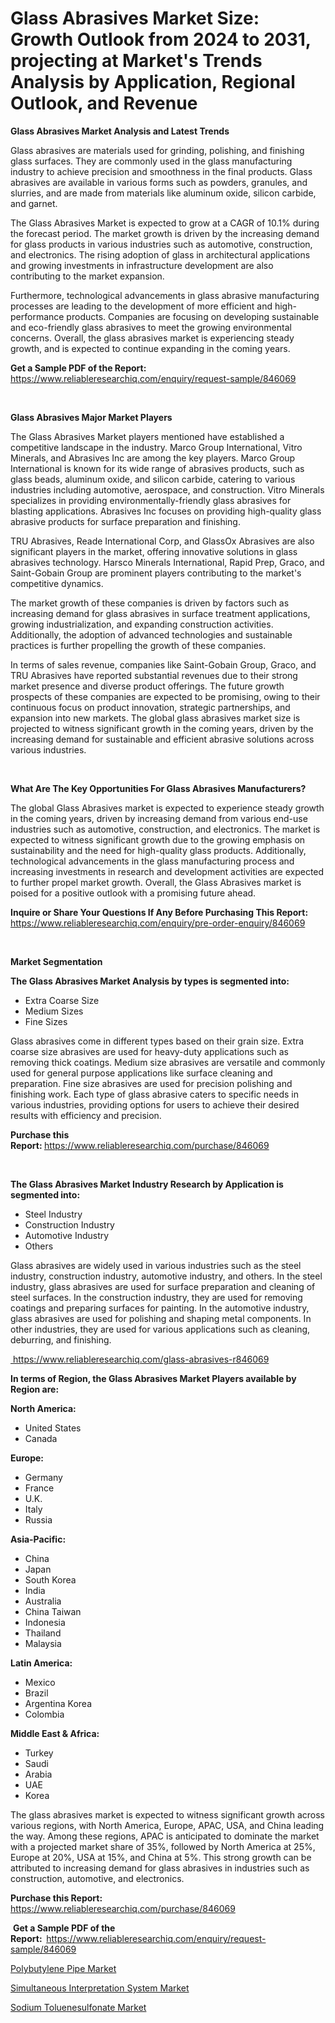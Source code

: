 <p><h1>Glass Abrasives Market Size: Growth Outlook from 2024 to 2031, projecting at Market's Trends Analysis by Application, Regional Outlook, and Revenue</h1></p><p><strong>Glass Abrasives Market Analysis and Latest Trends</strong></p>
<p><p>Glass abrasives are materials used for grinding, polishing, and finishing glass surfaces. They are commonly used in the glass manufacturing industry to achieve precision and smoothness in the final products. Glass abrasives are available in various forms such as powders, granules, and slurries, and are made from materials like aluminum oxide, silicon carbide, and garnet.</p><p>The Glass Abrasives Market is expected to grow at a CAGR of 10.1% during the forecast period. The market growth is driven by the increasing demand for glass products in various industries such as automotive, construction, and electronics. The rising adoption of glass in architectural applications and growing investments in infrastructure development are also contributing to the market expansion.</p><p>Furthermore, technological advancements in glass abrasive manufacturing processes are leading to the development of more efficient and high-performance products. Companies are focusing on developing sustainable and eco-friendly glass abrasives to meet the growing environmental concerns. Overall, the glass abrasives market is experiencing steady growth, and is expected to continue expanding in the coming years.</p></p>
<p><strong>Get a Sample PDF of the Report:&nbsp;</strong> <a href="https://www.reliableresearchiq.com/enquiry/request-sample/846069">https://www.reliableresearchiq.com/enquiry/request-sample/846069</a></p>
<p>&nbsp;</p>
<p><strong>Glass Abrasives Major Market Players</strong></p>
<p><p>The Glass Abrasives Market players mentioned have established a competitive landscape in the industry. Marco Group International, Vitro Minerals, and Abrasives Inc are among the key players. Marco Group International is known for its wide range of abrasives products, such as glass beads, aluminum oxide, and silicon carbide, catering to various industries including automotive, aerospace, and construction. Vitro Minerals specializes in providing environmentally-friendly glass abrasives for blasting applications. Abrasives Inc focuses on providing high-quality glass abrasive products for surface preparation and finishing.</p><p>TRU Abrasives, Reade International Corp, and GlassOx Abrasives are also significant players in the market, offering innovative solutions in glass abrasives technology. Harsco Minerals International, Rapid Prep, Graco, and Saint-Gobain Group are prominent players contributing to the market's competitive dynamics.</p><p>The market growth of these companies is driven by factors such as increasing demand for glass abrasives in surface treatment applications, growing industrialization, and expanding construction activities. Additionally, the adoption of advanced technologies and sustainable practices is further propelling the growth of these companies.</p><p>In terms of sales revenue, companies like Saint-Gobain Group, Graco, and TRU Abrasives have reported substantial revenues due to their strong market presence and diverse product offerings. The future growth prospects of these companies are expected to be promising, owing to their continuous focus on product innovation, strategic partnerships, and expansion into new markets. The global glass abrasives market size is projected to witness significant growth in the coming years, driven by the increasing demand for sustainable and efficient abrasive solutions across various industries.</p></p>
<p>&nbsp;</p>
<p><strong>What Are The Key Opportunities For Glass Abrasives Manufacturers?</strong></p>
<p><p>The global Glass Abrasives market is expected to experience steady growth in the coming years, driven by increasing demand from various end-use industries such as automotive, construction, and electronics. The market is expected to witness significant growth due to the growing emphasis on sustainability and the need for high-quality glass products. Additionally, technological advancements in the glass manufacturing process and increasing investments in research and development activities are expected to further propel market growth. Overall, the Glass Abrasives market is poised for a positive outlook with a promising future ahead.</p></p>
<p><strong>Inquire or Share Your Questions If Any Before Purchasing This Report:</strong> <a href="https://www.reliableresearchiq.com/enquiry/pre-order-enquiry/846069">https://www.reliableresearchiq.com/enquiry/pre-order-enquiry/846069</a></p>
<p>&nbsp;</p>
<p><strong>Market Segmentation</strong></p>
<p><strong>The Glass Abrasives Market Analysis by types is segmented into:</strong></p>
<p><ul><li>Extra Coarse Size</li><li>Medium Sizes</li><li>Fine Sizes</li></ul></p>
<p><p>Glass abrasives come in different types based on their grain size. Extra coarse size abrasives are used for heavy-duty applications such as removing thick coatings. Medium size abrasives are versatile and commonly used for general purpose applications like surface cleaning and preparation. Fine size abrasives are used for precision polishing and finishing work. Each type of glass abrasive caters to specific needs in various industries, providing options for users to achieve their desired results with efficiency and precision.</p></p>
<p><strong>Purchase this Report:&nbsp;</strong><a href="https://www.reliableresearchiq.com/purchase/846069">https://www.reliableresearchiq.com/purchase/846069</a></p>
<p>&nbsp;</p>
<p><strong>The Glass Abrasives Market Industry Research by Application is segmented into:</strong></p>
<p><ul><li>Steel Industry</li><li>Construction Industry</li><li>Automotive Industry</li><li>Others</li></ul></p>
<p><p>Glass abrasives are widely used in various industries such as the steel industry, construction industry, automotive industry, and others. In the steel industry, glass abrasives are used for surface preparation and cleaning of steel surfaces. In the construction industry, they are used for removing coatings and preparing surfaces for painting. In the automotive industry, glass abrasives are used for polishing and shaping metal components. In other industries, they are used for various applications such as cleaning, deburring, and finishing.</p></p>
<p><a href="https://www.reliableresearchiq.com/glass-abrasives-r846069">&nbsp;https://www.reliableresearchiq.com/glass-abrasives-r846069</a></p>
<p><strong>In terms of Region, the Glass Abrasives Market Players available by Region are:</strong></p>
<p>
    <p> <strong> North America: </strong>
        <ul>
            <li>United States</li>
            <li>Canada</li>
        </ul>
        </p> 
    <p> <strong> Europe: </strong>
        <ul>
            <li>Germany</li>
            <li>France</li>
            <li>U.K.</li>
            <li>Italy</li>
            <li>Russia</li>
        </ul>
        </p> 
    <p> <strong> Asia-Pacific: </strong>
        <ul>
            <li>China</li>
            <li>Japan</li>
            <li>South Korea</li>
            <li>India</li>
            <li>Australia</li>
            <li>China Taiwan</li>
            <li>Indonesia</li>
            <li>Thailand</li>
            <li>Malaysia</li>
        </ul>
        </p> 
    <p> <strong> Latin America: </strong>
        <ul>
            <li>Mexico</li>
            <li>Brazil</li>
            <li>Argentina Korea</li>
            <li>Colombia</li>
        </ul>
        </p> 
    <p> <strong> Middle East & Africa: </strong>
        <ul>
            <li>Turkey</li>
            <li>Saudi</li>
            <li>Arabia</li>
            <li>UAE</li>
            <li>Korea</li>
        </ul>
    </p>
    </p>
<p><p>The glass abrasives market is expected to witness significant growth across various regions, with North America, Europe, APAC, USA, and China leading the way. Among these regions, APAC is anticipated to dominate the market with a projected market share of 35%, followed by North America at 25%, Europe at 20%, USA at 15%, and China at 5%. This strong growth can be attributed to increasing demand for glass abrasives in industries such as construction, automotive, and electronics.</p></p>
<p><strong>Purchase this Report: </strong><a href="https://www.reliableresearchiq.com/purchase/846069">https://www.reliableresearchiq.com/purchase/846069</a></p>
<p>&nbsp;<strong>Get a Sample PDF of the Report:&nbsp;&nbsp;</strong><a href="https://www.reliableresearchiq.com/enquiry/request-sample/846069">https://www.reliableresearchiq.com/enquiry/request-sample/846069</a></p>
<p><strong></strong></p>
<p><p><a href="https://www.linkedin.com/pulse/polybutylene-pipe-market-share-analysis-growth-trends-forecasts-zvnkc?trackingId=FyLKS2BcBc4kF3R3CZFUgA%3D%3D">Polybutylene Pipe Market</a></p><p><a href="https://github.com/marshallymanow/Market-Research-Report-List-1/blob/main/simultaneous-interpretation-system-market.md">Simultaneous Interpretation System Market</a></p><p><a href="https://www.linkedin.com/pulse/sodium-toluenesulfonate-market-trends-focusing-insight-forecast-sucic?trackingId=yk7OzG8Kd35OEjNDJOTZ1g%3D%3D">Sodium Toluenesulfonate Market</a></p></p>